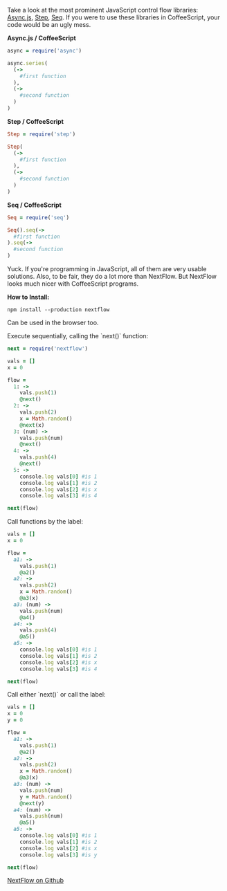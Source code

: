 <!--
author: JP Richardson
publish: Thu Jun 28 2012 13:23:54 GMT-0500 (CDT)
status: publish
type: post
link: https://procbits.wordpress.com/2012/06/28/nextflow-sane-coffeescript-flow-control/
tags: CoffeeScript, Node.js
slug: 2012/06/28/nextflow-sane-coffeescript-flow-control
title: NextFlow: Sane CoffeeScript Flow Control
-->



Take a look at the most prominent JavaScript control flow libraries:
[Async.js](https://github.com/caolan/async),
[Step](https://github.com/creationix/step),
[Seq](https://github.com/substack/node-seq). If you were to use these
libraries in CoffeeScript, your code would be an ugly mess.

**Async.js / CoffeeScript**

```ruby
async = require('async')

async.series(
  (->
    #first function
  ),
  (->
    #second function
  )
)
```

**Step / CoffeeScript**

```ruby
Step = require('step')

Step(
  (->
    #first function
  ),
  (->
    #second function
  )
)
```

**Seq / CoffeeScript**

```ruby
Seq = require('seq')

Seq().seq(->
  #first function
).seq(->
  #second function
)
```

Yuck. If you're programming in JavaScript, all of them are very usable
solutions. Also, to be fair, they do a lot more than NextFlow. But
NextFlow looks much nicer with CoffeeScript programs.

**How to Install:**

`npm install --production nextflow`

Can be used in the browser too.

Execute sequentially, calling the \`next()\` function:

```ruby
next = require('nextflow')

vals = []
x = 0

flow =
  1: ->
    vals.push(1)
    @next()
  2: ->
    vals.push(2)
    x = Math.random()
    @next(x)
  3: (num) ->
    vals.push(num)
    @next()
  4: ->
    vals.push(4)
    @next()
  5: ->
    console.log vals[0] #is 1
    console.log vals[1] #is 2
    console.log vals[2] #is x
    console.log vals[3] #is 4

next(flow)
```

Call functions by the label:

```ruby
vals = []
x = 0

flow =
  a1: ->
    vals.push(1)
    @a2()
  a2: ->
    vals.push(2)
    x = Math.random()
    @a3(x)
  a3: (num) ->
    vals.push(num)
    @a4()
  a4: ->
    vals.push(4)
    @a5()
  a5: ->
    console.log vals[0] #is 1
    console.log vals[1] #is 2
    console.log vals[2] #is x
    console.log vals[3] #is 4

next(flow)
```

Call either \`next()\` or call the label:

```ruby
vals = []
x = 0
y = 0

flow =
  a1: ->
    vals.push(1)
    @a2()
  a2: ->
    vals.push(2)
    x = Math.random()
    @a3(x)
  a3: (num) ->
    vals.push(num)
    y = Math.random()
    @next(y)
  a4: (num) ->
    vals.push(num)
    @a5()
  a5: ->
    console.log vals[0] #is 1
    console.log vals[1] #is 2
    console.log vals[2] #is x
    console.log vals[3] #is y

next(flow)
```

[NextFlow on Github](https://github.com/jprichardson/node-nextflow)


